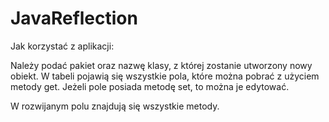 # JavaReflection
Jak korzystać z aplikacji:

Należy podać pakiet oraz nazwę klasy, z której zostanie utworzony nowy obiekt.
W tabeli pojawią się wszystkie pola, które można pobrać z użyciem metody get.
Jeżeli pole posiada metodę set, to można je edytować. 

W rozwijanym polu znajdują się wszystkie metody.
